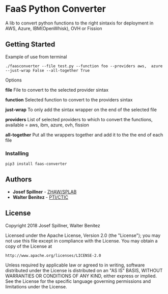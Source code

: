 # FaaS Python Converter

A lib to convert python functions to the right sintaxis for deployment in AWS, Azure, IBM(OpenWhisk), OVH or Fission

## Getting Started

Example of use from terminal 
```
./faasconverter --file test.py --function foo --providers aws,  azure --just-wrap False --all-together True
```
Options 

**file** File to convert to the selected provider sintax

**function** Selected function to convert to the providers sintax

**just-wrap** To only add the sintax wrapper on the end of the selected file

**providers** List of selected providers to which to convert the functions, available = aws, ibm, azure, ovh, fission

**all-together** Put all the wrappers together and add it to the the end of each file

### Installing

```
pip3 install faas-converter 
```

## Authors

* **Josef Spillner** - [ZHAW/SPLAB](https://github.com/serviceprototypinglab)
* **Walter Benitez** - [PTI/CTIC](https://github.com/walter-bd)

## License

Copyright 2018 Josef Spillner, Walter Benitez

Licensed under the Apache License, Version 2.0 (the "License");
you may not use this file except in compliance with the License.
You may obtain a copy of the License at

    http://www.apache.org/licenses/LICENSE-2.0

Unless required by applicable law or agreed to in writing, software
distributed under the License is distributed on an "AS IS" BASIS,
WITHOUT WARRANTIES OR CONDITIONS OF ANY KIND, either express or implied.
See the License for the specific language governing permissions and
limitations under the License.

